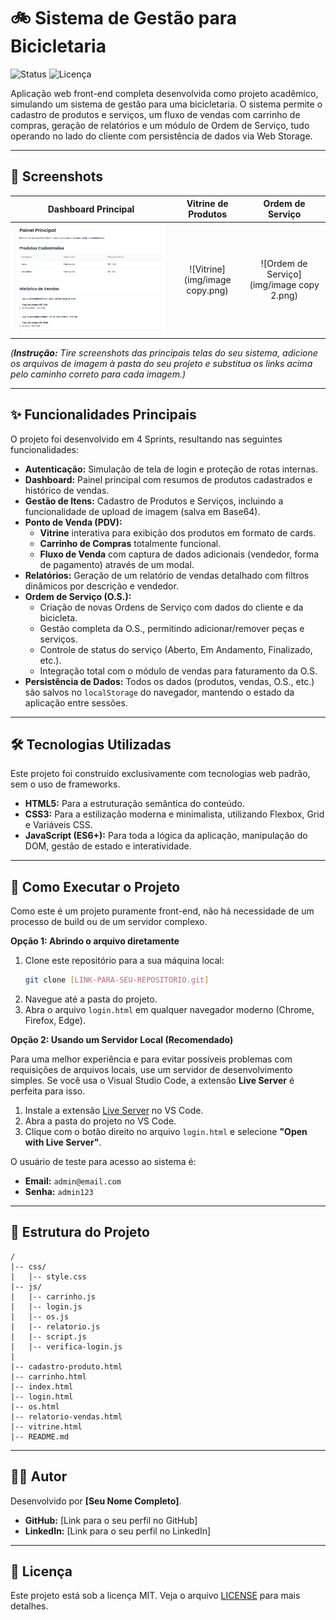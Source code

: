 # 🚲 Sistema de Gestão para Bicicletaria

![Status](https://img.shields.io/badge/status-concluído-brightgreen)
![Licença](https://img.shields.io/badge/licença-MIT-blue)

Aplicação web front-end completa desenvolvida como projeto acadêmico, simulando um sistema de gestão para uma bicicletaria. O sistema permite o cadastro de produtos e serviços, um fluxo de vendas com carrinho de compras, geração de relatórios e um módulo de Ordem de Serviço, tudo operando no lado do cliente com persistência de dados via Web Storage.

---

## 📸 Screenshots

| Dashboard Principal | Vitrine de Produtos | Ordem de Serviço |
| :---: | :---: | :---: |
| ![Dashboard](img/image.png) | ![Vitrine](img/image copy.png) | ![Ordem de Serviço](img/image copy 2.png) |

*(**Instrução:** Tire screenshots das principais telas do seu sistema, adicione os arquivos de imagem à pasta do seu projeto e substitua os links acima pelo caminho correto para cada imagem.)*

---

## ✨ Funcionalidades Principais

O projeto foi desenvolvido em 4 Sprints, resultando nas seguintes funcionalidades:

* **Autenticação:** Simulação de tela de login e proteção de rotas internas.
* **Dashboard:** Painel principal com resumos de produtos cadastrados e histórico de vendas.
* **Gestão de Itens:** Cadastro de Produtos e Serviços, incluindo a funcionalidade de upload de imagem (salva em Base64).
* **Ponto de Venda (PDV):**
    * **Vitrine** interativa para exibição dos produtos em formato de cards.
    * **Carrinho de Compras** totalmente funcional.
    * **Fluxo de Venda** com captura de dados adicionais (vendedor, forma de pagamento) através de um modal.
* **Relatórios:** Geração de um relatório de vendas detalhado com filtros dinâmicos por descrição e vendedor.
* **Ordem de Serviço (O.S.):**
    * Criação de novas Ordens de Serviço com dados do cliente e da bicicleta.
    * Gestão completa da O.S., permitindo adicionar/remover peças e serviços.
    * Controle de status do serviço (Aberto, Em Andamento, Finalizado, etc.).
    * Integração total com o módulo de vendas para faturamento da O.S.
* **Persistência de Dados:** Todos os dados (produtos, vendas, O.S., etc.) são salvos no `localStorage` do navegador, mantendo o estado da aplicação entre sessões.

---

## 🛠️ Tecnologias Utilizadas

Este projeto foi construído exclusivamente com tecnologias web padrão, sem o uso de frameworks.

* **HTML5:** Para a estruturação semântica do conteúdo.
* **CSS3:** Para a estilização moderna e minimalista, utilizando Flexbox, Grid e Variáveis CSS.
* **JavaScript (ES6+):** Para toda a lógica da aplicação, manipulação do DOM, gestão de estado e interatividade.

---

## 🚀 Como Executar o Projeto

Como este é um projeto puramente front-end, não há necessidade de um processo de build ou de um servidor complexo.

**Opção 1: Abrindo o arquivo diretamente**

1.  Clone este repositório para a sua máquina local:
    ```bash
    git clone [LINK-PARA-SEU-REPOSITORIO.git]
    ```
2.  Navegue até a pasta do projeto.
3.  Abra o arquivo `login.html` em qualquer navegador moderno (Chrome, Firefox, Edge).

**Opção 2: Usando um Servidor Local (Recomendado)**

Para uma melhor experiência e para evitar possíveis problemas com requisições de arquivos locais, use um servidor de desenvolvimento simples. Se você usa o Visual Studio Code, a extensão **Live Server** é perfeita para isso.

1.  Instale a extensão [Live Server](https://marketplace.visualstudio.com/items?itemName=ritwickdey.LiveServer) no VS Code.
2.  Abra a pasta do projeto no VS Code.
3.  Clique com o botão direito no arquivo `login.html` e selecione **"Open with Live Server"**.

O usuário de teste para acesso ao sistema é:
* **Email:** `admin@email.com`
* **Senha:** `admin123`

---

## 📁 Estrutura do Projeto

```
/
|-- css/
|   |-- style.css
|-- js/
|   |-- carrinho.js
|   |-- login.js
|   |-- os.js
|   |-- relatorio.js
|   |-- script.js
|   |-- verifica-login.js
|
|-- cadastro-produto.html
|-- carrinho.html
|-- index.html
|-- login.html
|-- os.html
|-- relatorio-vendas.html
|-- vitrine.html
|-- README.md
```

---

## 👨‍💻 Autor

Desenvolvido por **[Seu Nome Completo]**.

* **GitHub:** [Link para o seu perfil no GitHub]
* **LinkedIn:** [Link para o seu perfil no LinkedIn]

---

## 📄 Licença

Este projeto está sob a licença MIT. Veja o arquivo [LICENSE](LICENSE) para mais detalhes.
